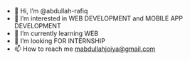 - 👋 Hi, I’m @abdullah-rafiq
- 👀 I’m interested in  WEB DEVELOPMENT and MOBILE APP DEVELOPMENT
- 🌱 I’m currently learning WEB
- 💞️ I’m looking FOR INTERNSHIP
- 📫 How to reach me mabdullahjoiya@gmail.com

<!---
abdullah-rafiq/abdullah-rafiq is a ✨ special ✨ repository because its `README.md` (this file) appears on your GitHub profile.
You can click the Preview link to take a look at your changes.
--->
